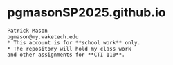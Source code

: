 # pgmasonSP2025.github.io
	Patrick Mason
	pgmason@my.waketech.edu
	* This account is for **school work** only.
	* The repository will hold my class work
	and other assignments for **CTI 110**.  
